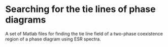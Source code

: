 # Searching for the tie lines of phase diagrams
A set of Matlab files for finding the tie line field of a two-phase coexistence region of a phase diagram using ESR spectra.
